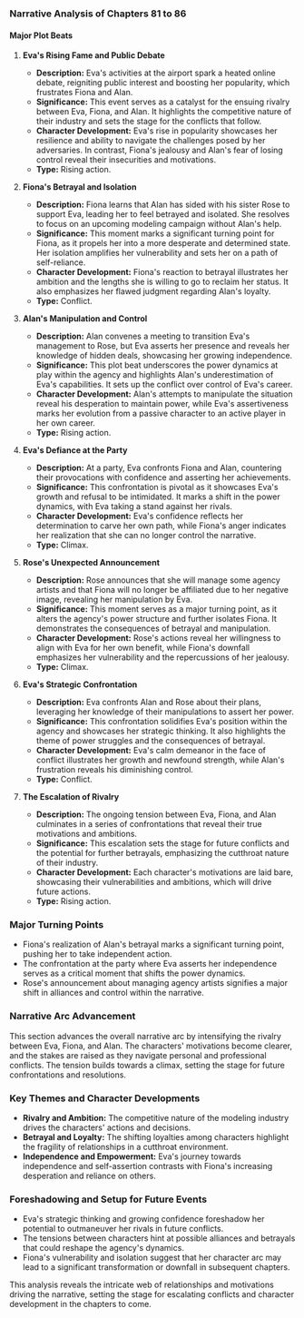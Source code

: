 ### Narrative Analysis of Chapters 81 to 86

#### Major Plot Beats

1. **Eva's Rising Fame and Public Debate**
   - **Description:** Eva's activities at the airport spark a heated online debate, reigniting public interest and boosting her popularity, which frustrates Fiona and Alan.
   - **Significance:** This event serves as a catalyst for the ensuing rivalry between Eva, Fiona, and Alan. It highlights the competitive nature of their industry and sets the stage for the conflicts that follow.
   - **Character Development:** Eva's rise in popularity showcases her resilience and ability to navigate the challenges posed by her adversaries. In contrast, Fiona's jealousy and Alan's fear of losing control reveal their insecurities and motivations.
   - **Type:** Rising action.

2. **Fiona's Betrayal and Isolation**
   - **Description:** Fiona learns that Alan has sided with his sister Rose to support Eva, leading her to feel betrayed and isolated. She resolves to focus on an upcoming modeling campaign without Alan's help.
   - **Significance:** This moment marks a significant turning point for Fiona, as it propels her into a more desperate and determined state. Her isolation amplifies her vulnerability and sets her on a path of self-reliance.
   - **Character Development:** Fiona's reaction to betrayal illustrates her ambition and the lengths she is willing to go to reclaim her status. It also emphasizes her flawed judgment regarding Alan's loyalty.
   - **Type:** Conflict.

3. **Alan's Manipulation and Control**
   - **Description:** Alan convenes a meeting to transition Eva's management to Rose, but Eva asserts her presence and reveals her knowledge of hidden deals, showcasing her growing independence.
   - **Significance:** This plot beat underscores the power dynamics at play within the agency and highlights Alan's underestimation of Eva's capabilities. It sets up the conflict over control of Eva's career.
   - **Character Development:** Alan's attempts to manipulate the situation reveal his desperation to maintain power, while Eva's assertiveness marks her evolution from a passive character to an active player in her own career.
   - **Type:** Rising action.

4. **Eva's Defiance at the Party**
   - **Description:** At a party, Eva confronts Fiona and Alan, countering their provocations with confidence and asserting her achievements.
   - **Significance:** This confrontation is pivotal as it showcases Eva's growth and refusal to be intimidated. It marks a shift in the power dynamics, with Eva taking a stand against her rivals.
   - **Character Development:** Eva's confidence reflects her determination to carve her own path, while Fiona's anger indicates her realization that she can no longer control the narrative.
   - **Type:** Climax.

5. **Rose's Unexpected Announcement**
   - **Description:** Rose announces that she will manage some agency artists and that Fiona will no longer be affiliated due to her negative image, revealing her manipulation by Eva.
   - **Significance:** This moment serves as a major turning point, as it alters the agency's power structure and further isolates Fiona. It demonstrates the consequences of betrayal and manipulation.
   - **Character Development:** Rose's actions reveal her willingness to align with Eva for her own benefit, while Fiona's downfall emphasizes her vulnerability and the repercussions of her jealousy.
   - **Type:** Climax.

6. **Eva's Strategic Confrontation**
   - **Description:** Eva confronts Alan and Rose about their plans, leveraging her knowledge of their manipulations to assert her power.
   - **Significance:** This confrontation solidifies Eva's position within the agency and showcases her strategic thinking. It also highlights the theme of power struggles and the consequences of betrayal.
   - **Character Development:** Eva's calm demeanor in the face of conflict illustrates her growth and newfound strength, while Alan's frustration reveals his diminishing control.
   - **Type:** Conflict.

7. **The Escalation of Rivalry**
   - **Description:** The ongoing tension between Eva, Fiona, and Alan culminates in a series of confrontations that reveal their true motivations and ambitions.
   - **Significance:** This escalation sets the stage for future conflicts and the potential for further betrayals, emphasizing the cutthroat nature of their industry.
   - **Character Development:** Each character's motivations are laid bare, showcasing their vulnerabilities and ambitions, which will drive future actions.
   - **Type:** Rising action.

### Major Turning Points
- Fiona's realization of Alan's betrayal marks a significant turning point, pushing her to take independent action.
- The confrontation at the party where Eva asserts her independence serves as a critical moment that shifts the power dynamics.
- Rose's announcement about managing agency artists signifies a major shift in alliances and control within the narrative.

### Narrative Arc Advancement
This section advances the overall narrative arc by intensifying the rivalry between Eva, Fiona, and Alan. The characters' motivations become clearer, and the stakes are raised as they navigate personal and professional conflicts. The tension builds towards a climax, setting the stage for future confrontations and resolutions.

### Key Themes and Character Developments
- **Rivalry and Ambition:** The competitive nature of the modeling industry drives the characters' actions and decisions.
- **Betrayal and Loyalty:** The shifting loyalties among characters highlight the fragility of relationships in a cutthroat environment.
- **Independence and Empowerment:** Eva's journey towards independence and self-assertion contrasts with Fiona's increasing desperation and reliance on others.

### Foreshadowing and Setup for Future Events
- Eva's strategic thinking and growing confidence foreshadow her potential to outmaneuver her rivals in future conflicts.
- The tensions between characters hint at possible alliances and betrayals that could reshape the agency's dynamics.
- Fiona's vulnerability and isolation suggest that her character arc may lead to a significant transformation or downfall in subsequent chapters. 

This analysis reveals the intricate web of relationships and motivations driving the narrative, setting the stage for escalating conflicts and character development in the chapters to come.